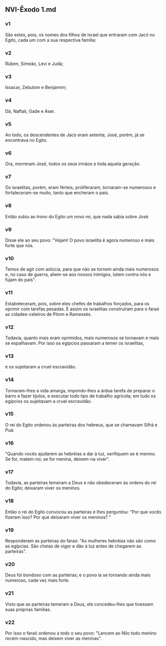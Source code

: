 ## NVI-Êxodo 1.md
### v1
 São estes, pois, os nomes dos filhos de Israel que entraram com Jacó no Egito, cada um com a sua respectiva família:
### v2
 Rúben, Simeão, Levi e Judá;
### v3
 Issacar, Zebulom e Benjamim;
### v4
 Dã, Naftali, Gade e Aser.
### v5
 Ao todo, os descendentes de Jacó eram setenta; José, porém, já se encontrava no Egito.
### v6
 Ora, morreram José, todos os seus irmãos e toda aquela geração.
### v7
 Os israelitas, porém, eram férteis, proliferaram, tornaram-se numerosos e fortaleceram-se muito, tanto que encheram o país.
### v8
 Então subiu ao trono do Egito um novo rei, que nada sabia sobre José.
### v9
 Disse ele ao seu povo: "Vejam! O povo israelita é agora numeroso e mais forte que nós.
### v10
 Temos de agir com astúcia, para que não se tornem ainda mais numerosos e, no caso de guerra, aliem-se aos nossos inimigos, lutem contra nós e fujam do país".
### v11
 Estabeleceram, pois, sobre eles chefes de trabalhos forçados, para os oprimir com tarefas pesadas. E assim os israelitas construíram para o faraó as cidades-celeiros de Pitom e Ramessés.
### v12
 Todavia, quanto mais eram oprimidos, mais numerosos se tornavam e mais se espalhavam. Por isso os egípcios passaram a temer os israelitas,
### v13
 e os sujeitaram a cruel escravidão.
### v14
 Tornaram-lhes a vida amarga, impondo-lhes a árdua tarefa de preparar o barro e fazer tijolos, e executar todo tipo de trabalho agrícola; em tudo os egípcios os sujeitavam a cruel escravidão.
### v15
 O rei do Egito ordenou às parteiras dos hebreus, que se chamavam Sifrá e Puá:
### v16
 "Quando vocês ajudarem as hebréias a dar à luz, verifiquem se é menino. Se for, matem-no; se for menina, deixem-na viver".
### v17
 Todavia, as parteiras temeram a Deus e não obedeceram às ordens do rei do Egito; deixaram viver os meninos.
### v18
 Então o rei do Egito convocou as parteiras e lhes perguntou: "Por que vocês fizeram isso? Por que deixaram viver os meninos? "
### v19
 Responderam as parteiras do faraó: "As mulheres hebréias não são como as egípcias. São cheias de vigor e dão à luz antes de chegarem as parteiras".
### v20
 Deus foi bondoso com as parteiras; e o povo ia se tornando ainda mais numeroso, cada vez mais forte.
### v21
 Visto que as parteiras temeram a Deus, ele concedeu-lhes que tivessem suas próprias famílias.
### v22
 Por isso o faraó ordenou a todo o seu povo: "Lancem ao Nilo todo menino recém-nascido, mas deixem viver as meninas".
